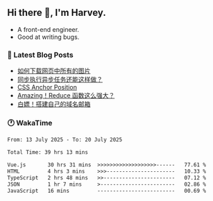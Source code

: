## Hi there 👋, I'm Harvey.

- A front-end engineer.
- Good at writing bugs.

### 📖 Latest Blog Posts
<!-- BLOG-POST-LIST:START -->
- [如何下载网页中所有的图片](https://blog.izou.top/posts/download-page-img/)
- [同步执行异步任务还能这样做？](https://blog.izou.top/posts/sync-executed/)
- [CSS Anchor Position](https://blog.izou.top/posts/css-anchor/)
- [Amazing！Reduce 函数这么强大？](https://blog.izou.top/posts/reduce-usage/)
- [白嫖！搭建自己的域名邮箱](https://blog.izou.top/posts/domain-mail/)
<!-- BLOG-POST-LIST:END -->

### 🕐 WakaTime
<!--START_SECTION:waka-->

```txt
From: 13 July 2025 - To: 20 July 2025

Total Time: 39 hrs 13 mins

Vue.js       30 hrs 31 mins  >>>>>>>>>>>>>>>>>>>------   77.61 %
HTML         4 hrs 3 mins    >>>----------------------   10.33 %
TypeScript   2 hrs 48 mins   >>-----------------------   07.12 %
JSON         1 hr 7 mins     >------------------------   02.86 %
JavaScript   16 mins         -------------------------   00.69 %
```

<!--END_SECTION:waka-->
